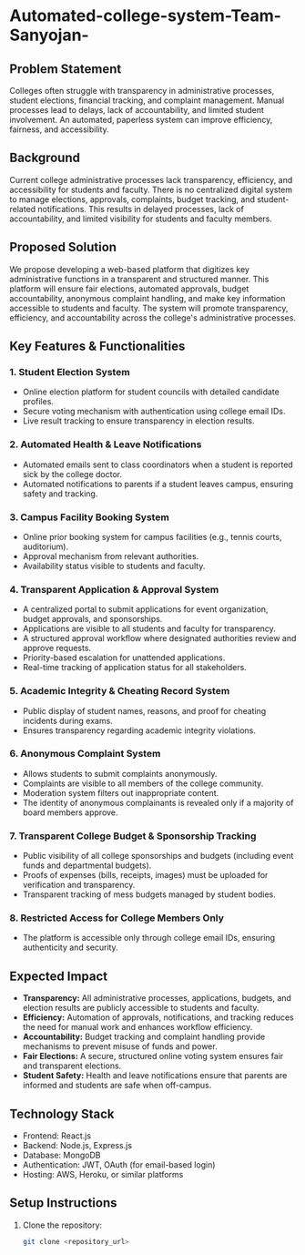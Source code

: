 # Automated-college-system-Team-Sanyojan-

## Problem Statement

Colleges often struggle with transparency in administrative processes, student elections, financial tracking, and complaint management. Manual processes lead to delays, lack of accountability, and limited student involvement. An automated, paperless system can improve efficiency, fairness, and accessibility.

## Background

Current college administrative processes lack transparency, efficiency, and accessibility for students and faculty. There is no centralized digital system to manage elections, approvals, complaints, budget tracking, and student-related notifications. This results in delayed processes, lack of accountability, and limited visibility for students and faculty members.

## Proposed Solution

We propose developing a web-based platform that digitizes key administrative functions in a transparent and structured manner. This platform will ensure fair elections, automated approvals, budget accountability, anonymous complaint handling, and make key information accessible to students and faculty. The system will promote transparency, efficiency, and accountability across the college's administrative processes.

## Key Features & Functionalities

### 1. Student Election System
- Online election platform for student councils with detailed candidate profiles.
- Secure voting mechanism with authentication using college email IDs.
- Live result tracking to ensure transparency in election results.

### 2. Automated Health & Leave Notifications
- Automated emails sent to class coordinators when a student is reported sick by the college doctor.
- Automated notifications to parents if a student leaves campus, ensuring safety and tracking.

### 3. Campus Facility Booking System
- Online prior booking system for campus facilities (e.g., tennis courts, auditorium).
- Approval mechanism from relevant authorities.
- Availability status visible to students and faculty.

### 4. Transparent Application & Approval System
- A centralized portal to submit applications for event organization, budget approvals, and sponsorships.
- Applications are visible to all students and faculty for transparency.
- A structured approval workflow where designated authorities review and approve requests.
- Priority-based escalation for unattended applications.
- Real-time tracking of application status for all stakeholders.

### 5. Academic Integrity & Cheating Record System
- Public display of student names, reasons, and proof for cheating incidents during exams.
- Ensures transparency regarding academic integrity violations.

### 6. Anonymous Complaint System
- Allows students to submit complaints anonymously.
- Complaints are visible to all members of the college community.
- Moderation system filters out inappropriate content.
- The identity of anonymous complainants is revealed only if a majority of board members approve.

### 7. Transparent College Budget & Sponsorship Tracking
- Public visibility of all college sponsorships and budgets (including event funds and departmental budgets).
- Proofs of expenses (bills, receipts, images) must be uploaded for verification and transparency.
- Transparent tracking of mess budgets managed by student bodies.

### 8. Restricted Access for College Members Only
- The platform is accessible only through college email IDs, ensuring authenticity and security.

## Expected Impact

- **Transparency:** All administrative processes, applications, budgets, and election results are publicly accessible to students and faculty.
- **Efficiency:** Automation of approvals, notifications, and tracking reduces the need for manual work and enhances workflow efficiency.
- **Accountability:** Budget tracking and complaint handling provide mechanisms to prevent misuse of funds and power.
- **Fair Elections:** A secure, structured online voting system ensures fair and transparent elections.
- **Student Safety:** Health and leave notifications ensure that parents are informed and students are safe when off-campus.

## Technology Stack
- Frontend: React.js
- Backend: Node.js, Express.js
- Database: MongoDB
- Authentication: JWT, OAuth (for email-based login)
- Hosting: AWS, Heroku, or similar platforms

## Setup Instructions

1. Clone the repository:
   ```bash
   git clone <repository_url>
